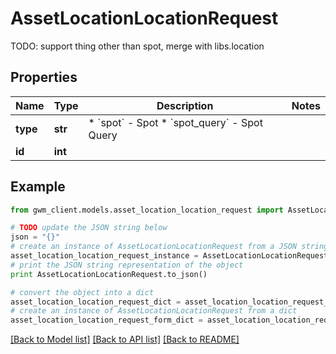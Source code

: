 # AssetLocationLocationRequest

TODO: support thing other than spot, merge with libs.location

## Properties
Name | Type | Description | Notes
------------ | ------------- | ------------- | -------------
**type** | **str** | * &#x60;spot&#x60; - Spot * &#x60;spot_query&#x60; - Spot Query | 
**id** | **int** |  | 

## Example

```python
from gwm_client.models.asset_location_location_request import AssetLocationLocationRequest

# TODO update the JSON string below
json = "{}"
# create an instance of AssetLocationLocationRequest from a JSON string
asset_location_location_request_instance = AssetLocationLocationRequest.from_json(json)
# print the JSON string representation of the object
print AssetLocationLocationRequest.to_json()

# convert the object into a dict
asset_location_location_request_dict = asset_location_location_request_instance.to_dict()
# create an instance of AssetLocationLocationRequest from a dict
asset_location_location_request_form_dict = asset_location_location_request.from_dict(asset_location_location_request_dict)
```
[[Back to Model list]](../README.md#documentation-for-models) [[Back to API list]](../README.md#documentation-for-api-endpoints) [[Back to README]](../README.md)



